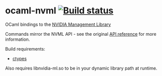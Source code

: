 ocaml-nvml [![Build status](https://travis-ci.org/johnelse/ocaml-nvml.png?branch=master)](https://travis-ci.org/johnelse/ocaml-nvml)
==========

OCaml bindings to the [NVIDIA Management Library](https://developer.nvidia.com/nvidia-management-library-nvml)

Commands mirror the NVML API - see the original
[API reference](http://developer.download.nvidia.com/assets/cuda/files/CUDADownloads/NVML/nvml.pdf)
for more information.

Build requirements:

* [ctypes](https://github.com/ocamllabs/ocaml-ctypes)

Also requires libnvidia-ml.so to be in your dynamic library path at runtime.

